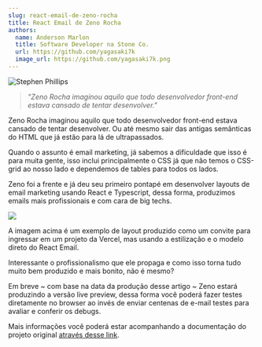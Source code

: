```yaml
---
slug: react-email-de-zeno-rocha
title: React Email de Zeno Rocha
authors:
  name: Anderson Marlon
  title: Software Developer na Stone Co.
  url: https://github.com/yagasaki7k
  image_url: https://github.com/yagasaki7k.png
---
```


![](https://images.unsplash.com/photo-1557200134-90327ee9fafa?ixlib=rb-4.0.3&ixid=MnwxMjA3fDB8MHxwaG90by1wYWdlfHx8fGVufDB8fHx8&auto=format&fit=crop&w=870&q=80 "Stephen Phillips")

> _"Zeno Rocha imaginou aquilo que todo desenvolvedor front-end estava cansado de tentar desenvolver."_

Zeno Rocha imaginou aquilo que todo desenvolvedor front-end estava cansado de tentar desenvolver. Ou até mesmo sair das antigas semânticas do HTML que já estão para lá de ultrapassados.

Quando o assunto é email marketing, já sabemos a dificuldade que isso é para muita gente, isso inclui principalmente o CSS já que não temos o CSS-grid ao nosso lado e dependemos de tables para todos os lados.

Zeno foi a frente e já deu seu primeiro pontapé em desenvolver layouts de email marketing usando React e Typescript, dessa forma, produzimos emails mais profissionais e com cara de big techs.

![](https://miro.medium.com/max/720/0*FNaEcpSKyGITB_lC)

A imagem acima é um exemplo de layout produzido como um convite para ingressar em um projeto da Vercel, mas usando a estilização e o modelo direto do React Email.

Interessante o profissionalismo que ele propaga e como isso torna tudo muito bem produzido e mais bonito, não é mesmo?

Em breve ~ com base na data da produção desse artigo ~ Zeno estará produzindo a versão live preview, dessa forma você poderá fazer testes diretamente no browser ao invés de enviar centenas de e-mail testes para avaliar e conferir os debugs.

Mais informações você poderá estar acompanhando a documentação do projeto original [através desse link](https://react.email/).
